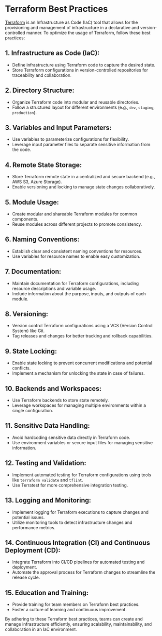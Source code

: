 # Terraform Best Practices

[Terraform](https://www.terraform.io/) is an Infrastructure as Code (IaC) tool that allows for the provisioning and management of infrastructure in a declarative and version-controlled manner. To optimize the usage of Terraform, follow these best practices:

## 1. Infrastructure as Code (IaC):
   - Define infrastructure using Terraform code to capture the desired state.
   - Store Terraform configurations in version-controlled repositories for traceability and collaboration.

## 2. Directory Structure:
   - Organize Terraform code into modular and reusable directories.
   - Follow a structured layout for different environments (e.g., `dev`, `staging`, `production`).

## 3. Variables and Input Parameters:
   - Use variables to parameterize configurations for flexibility.
   - Leverage input parameter files to separate sensitive information from the code.

## 4. Remote State Storage:
   - Store Terraform remote state in a centralized and secure backend (e.g., AWS S3, Azure Storage).
   - Enable versioning and locking to manage state changes collaboratively.

## 5. Module Usage:
   - Create modular and shareable Terraform modules for common components.
   - Reuse modules across different projects to promote consistency.

## 6. Naming Conventions:
   - Establish clear and consistent naming conventions for resources.
   - Use variables for resource names to enable easy customization.

## 7. Documentation:
   - Maintain documentation for Terraform configurations, including resource descriptions and variable usage.
   - Include information about the purpose, inputs, and outputs of each module.

## 8. Versioning:
   - Version control Terraform configurations using a VCS (Version Control System) like Git.
   - Tag releases and changes for better tracking and rollback capabilities.

## 9. State Locking:
   - Enable state locking to prevent concurrent modifications and potential conflicts.
   - Implement a mechanism for unlocking the state in case of failures.

## 10. Backends and Workspaces:
   - Use Terraform backends to store state remotely.
   - Leverage workspaces for managing multiple environments within a single configuration.

## 11. Sensitive Data Handling:
   - Avoid hardcoding sensitive data directly in Terraform code.
   - Use environment variables or secure input files for managing sensitive information.

## 12. Testing and Validation:
   - Implement automated testing for Terraform configurations using tools like `terraform validate` and `tflint`.
   - Use Terratest for more comprehensive integration testing.

## 13. Logging and Monitoring:
   - Implement logging for Terraform executions to capture changes and potential issues.
   - Utilize monitoring tools to detect infrastructure changes and performance metrics.

## 14. Continuous Integration (CI) and Continuous Deployment (CD):
   - Integrate Terraform into CI/CD pipelines for automated testing and deployment.
   - Automate the approval process for Terraform changes to streamline the release cycle.

## 15. Education and Training:
   - Provide training for team members on Terraform best practices.
   - Foster a culture of learning and continuous improvement.

By adhering to these Terraform best practices, teams can create and manage infrastructure efficiently, ensuring scalability, maintainability, and collaboration in an IaC environment.
